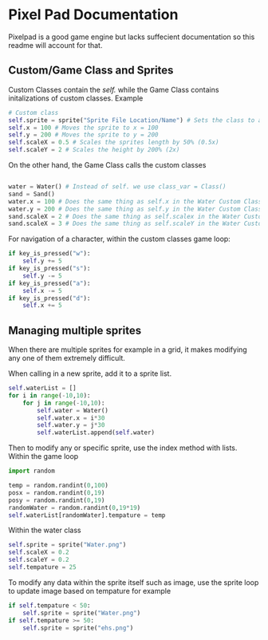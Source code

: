 
# Pixel Pad Documentation

Pixelpad is a good game engine but lacks suffecient documentation so this readme
will account for that. 

## Custom/Game Class and Sprites
Custom Classes contain the *self.* while the Game Class contains initalizations of custom classes. Example
```python
# Custom class
self.sprite = sprite("Sprite File Location/Name") # Sets the class to a specific image
self.x = 100 # Moves the sprite to x = 100
self.y = 200 # Moves the sprite to y = 200
self.scaleX = 0.5 # Scales the sprites length by 50% (0.5x)
self.scaleY = 2 # Scales the height by 200% (2x)
```
On the other hand, the Game Class calls the custom classes
```python

water = Water() # Instead of self. we use class_var = Class()
sand = Sand()
water.x = 100 # Does the same thing as self.x in the Water Custom Class
water.y = 200 # Does the same thing as self.y in the Water Custom Class
sand.scaleX = 2 # Does the same thing as self.scalex in the Water Custom Class
sand.scaleX = 3 # Does the same thing as self.scaleY in the Water Custom Class
```
For navigation of a character, within the custom classes game loop:
```python
if key_is_pressed("w"):
    self.y += 5
if key_is_pressed("s"):
    self.y -= 5
if key_is_pressed("a"):
    self.x -= 5
if key_is_pressed("d"):
    self.x += 5
```

## Managing multiple sprites

When there are multiple sprites for example in a grid, it makes modifying any one of them extremely difficult. 

When calling in a new sprite, add it to a sprite list. 

```python
self.waterList = []
for i in range(-10,10):
    for j in range(-10,10):
        self.water = Water()
        self.water.x = i*30
        self.water.y = j*30
        self.waterList.append(self.water)
```

Then to modify any or specific sprite, use the index method with lists. Within the game loop
```python
import random

temp = random.randint(0,100)
posx = random.randint(0,19)
posy = random.randint(0,19)
randomWater = random.randint(0,19*19)
self.waterList[randomWater].tempature = temp
```
Within the water class
```python
self.sprite = sprite("Water.png")
self.scaleX = 0.2
self.scaleY = 0.2
self.tempature = 25
```
To modify any data within the sprite itself such as image, use the sprite loop to update image based on tempature for example
```python
if self.tempature < 50:
    self.sprite = sprite("Water.png")
if self.tempature >= 50:
    self.sprite = sprite("ehs.png")
```


